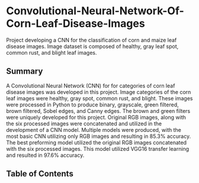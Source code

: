 # Convolutional-Neural-Network-Of-Corn-Leaf-Disease-Images
Project developing a CNN for the classification of corn and maize leaf disease images.  Image dataset is composed of healthy, gray leaf spot, common rust, and blight leaf images.

## Summary
A Convolutional Neural Network (CNN) for for categories of corn leaf disease images was developed in this project.  Image categories of the corn leaf images were healthy, gray spot, common rust, and blight.  These images were processed in Python to produce binary, grayscale, green filtered, brown filtered, Sobel edges, and Canny edges.  The brown and green filters were uniquely developed for this project.  Original RGB images, along with the six processed images were concatenated and utilized in the development of a CNN model.  Multiple models were produced, with the most basic CNN utilizing only RGB images and resulting in 85.3% accuracy.  The best preforming model utilized the original RGB images concatenated with the six processed images.   This model utilized VGG16 transfer learning and resulted in 97.6% accuracy.  

## Table of Contents
